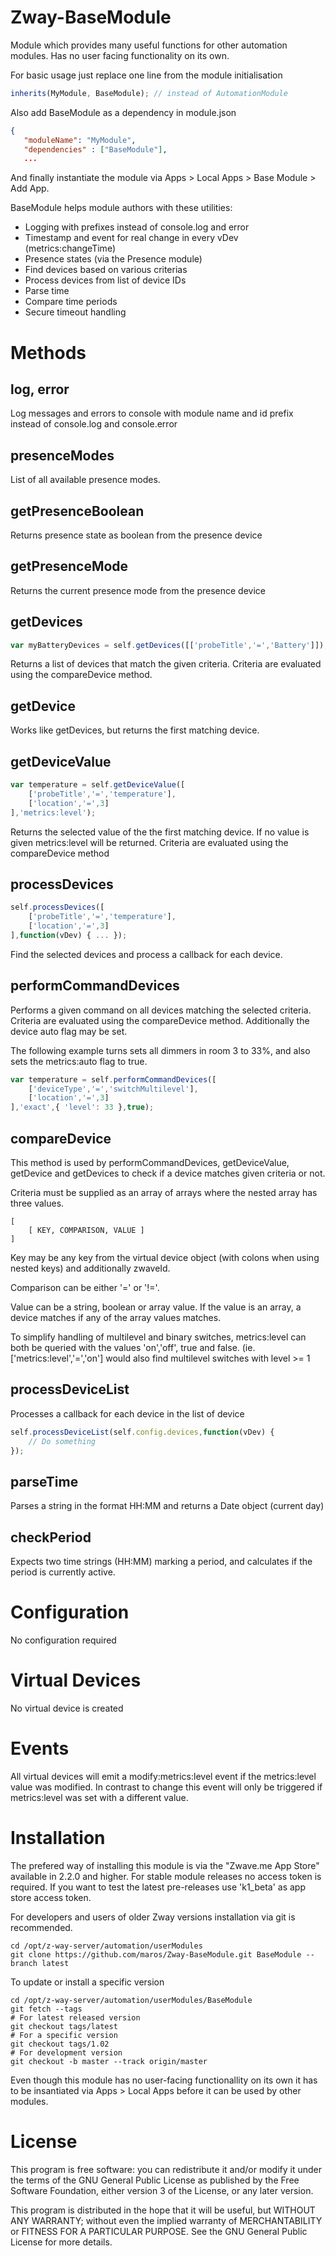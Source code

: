 # Zway-BaseModule

Module which provides many useful functions for other automation modules.
Has no user facing functionality on its own.

For basic usage just replace one line from the module initialisation

```javascript
inherits(MyModule, BaseModule); // instead of AutomationModule
```

Also add BaseModule as a dependency in module.json
```json
{
   "moduleName": "MyModule",
   "dependencies" : ["BaseModule"],
   ...
```

And finally instantiate the module via Apps > Local Apps > Base Module >
Add App.

BaseModule helps module authors with these utilities:

* Logging with prefixes instead of console.log and error
* Timestamp and event for real change in every vDev (metrics:changeTime)
* Presence states (via the Presence module)
* Find devices based on various criterias
* Process devices from list of device IDs
* Parse time
* Compare time periods
* Secure timeout handling

# Methods

## log, error

Log messages and errors to console with module name and id prefix
instead of console.log and console.error

## presenceModes

List of all available presence modes.

## getPresenceBoolean

Returns presence state as boolean from the presence device 

## getPresenceMode

Returns the current presence mode from the presence device

## getDevices

```javascript
var myBatteryDevices = self.getDevices([['probeTitle','=','Battery']]);
```

Returns a list of devices that match the given criteria. Criteria are 
evaluated using the compareDevice method.

## getDevice

Works like getDevices, but returns the first matching device.

## getDeviceValue

```javascript
var temperature = self.getDeviceValue([
    ['probeTitle','=','temperature'],
    ['location','=',3]
],'metrics:level');
```

Returns the selected value of the the first matching device. If no value is
given metrics:level will be returned. 
Criteria are evaluated using the compareDevice method

## processDevices

```javascript
self.processDevices([
    ['probeTitle','=','temperature'],
    ['location','=',3]
],function(vDev) { ... });
```

Find the selected devices and process a callback for each device.

## performCommandDevices

Performs a given command on all devices matching the selected criteria.
Criteria are evaluated using the compareDevice method. Additionally the
device auto flag may be set.

The following example turns sets all dimmers in room 3 to 33%, and also sets
the metrics:auto flag to true.

```javascript
var temperature = self.performCommandDevices([
    ['deviceType','=','switchMultilevel'],
    ['location','=',3]
],'exact',{ 'level': 33 },true);
```

## compareDevice

This method is used by performCommandDevices, getDeviceValue, getDevice and
getDevices to check if a device matches given criteria or not.

Criteria must be supplied as an array of arrays where the nested array has 
three values.

```
[
    [ KEY, COMPARISON, VALUE ]
]
```

Key may be any key from the virtual device object (with colons when using 
nested keys) and additionally zwaveId.

Comparison can be either '=' or '!='.

Value can be a string, boolean or array value. If the value is an array, a
device matches if any of the array values matches.

To simplify handling of multilevel and binary switches, metrics:level can 
both be queried with the values 'on','off', true and false. (ie. 
['metrics:level','=','on'] would also find multilevel switches with level >= 1

## processDeviceList

Processes a callback for each device in the list of device 

```javascript
self.processDeviceList(self.config.devices,function(vDev) {
    // Do something
});
```

## parseTime

Parses a string in the format HH:MM and returns a Date object (current day)

## checkPeriod

Expects two time strings (HH:MM) marking a period, and calculates if the 
period is currently active.

# Configuration

No configuration required

# Virtual Devices

No virtual device is created

# Events

All virtual devices will emit a modify:metrics:level event if the 
metrics:level value was modified. In contrast to change this event will only
be triggered if metrics:level was set with a different value.

# Installation

The prefered way of installing this module is via the "Zwave.me App Store"
available in 2.2.0 and higher. For stable module releases no access token is 
required. If you want to test the latest pre-releases use 'k1_beta' as 
app store access token.

For developers and users of older Zway versions installation via git is 
recommended.

```shell
cd /opt/z-way-server/automation/userModules
git clone https://github.com/maros/Zway-BaseModule.git BaseModule --branch latest
```

To update or install a specific version
```shell
cd /opt/z-way-server/automation/userModules/BaseModule
git fetch --tags
# For latest released version
git checkout tags/latest
# For a specific version
git checkout tags/1.02
# For development version
git checkout -b master --track origin/master
```

Even though this module has no user-facing functionallity on its own it has
to be insantiated via Apps > Local Apps before it can be used by other modules.

# License

This program is free software: you can redistribute it and/or modify
it under the terms of the GNU General Public License as published by
the Free Software Foundation, either version 3 of the License, or any 
later version.

This program is distributed in the hope that it will be useful,
but WITHOUT ANY WARRANTY; without even the implied warranty of
MERCHANTABILITY or FITNESS FOR A PARTICULAR PURPOSE. See the
GNU General Public License for more details.
